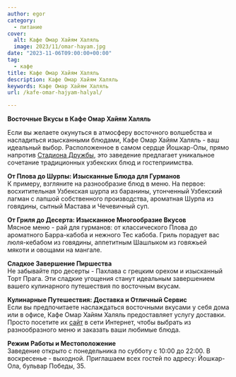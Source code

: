 ```yaml
---
author: egor
category:
  - питание
cover:
  alt: Кафе Омар Хайям Халяль
  image: 2023/11/omar-hayam.jpg
date: "2023-11-06T09:00:00+00:00"
tag:
  - кафе
title: Кафе Омар Хайям Халяль
description: Кафе Омар Хайям Халяль
keywords: Кафе Омар Хайям Халяль
url: /kafe-omar-hajyam-halyal/

---
```

**Восточные Вкусы в Кафе Омар Хайям Халяль**

Если вы желаете окунуться в атмосферу восточного волшебства и насладиться изысканными блюдами, Кафе Омар Хайям Халяль \- ваш идеальный выбор. Расположенное в самом сердце Йошкар-Олы, прямо напротив [Стадиона Дружбы](/stadion-druzhba/), это заведение предлагает уникальное сочетание традиционных узбекских блюд и гостеприимства.

**От Плова до Шурпы: Изысканные Блюда для Гурманов**  
К примеру, взгляните на разнообразие блюд в меню. На первое: восхитительная Узбекская шурпа из баранины, утонченный Узбекский лагман с лапшой собственного производства, ароматная Шурпа из говядины, сытный Мастава и Чечевичный суп.

**От Гриля до Десерта: Изысканное Многообразие Вкусов**  
Мясное меню \- рай для гурманов: от классического Плова до ароматного Барра-кабоба и нежного Тес кабоба. Гриль порадует вас люля-кебабом из говядины, аппетитным Шашлыком из говяжьей мякоти и овощами на мангале.

**Сладкое Завершение Пиршества**  
Не забывайте про десерты \- Пахлава с грецким орехом и изысканный Торт Прага. Эти сладкие угощения станут идеальным завершением вашего кулинарного путешествия по восточным вкусам.

**Кулинарные Путешествия: Доставка и Отличный Сервис**  
Если вы предпочитаете наслаждаться восточными вкусами у себя дома или в офисе, Кафе Омар Хайям Халяль предоставляет услугу доставки. Просто посетите их [сайт](http://omarkhajyam.foodpicasso.com) в сети Интернет, чтобы выбрать из разнообразного меню и заказать ваши любимые блюда.

**Режим Работы и Местоположение**  
Заведение открыто с понедельника по субботу с 10:00 до 22:00. В воскресенье - выходной. Приглашаем всех гостей по адресу: Йошкар-Ола, бульвар Победы, 35.
